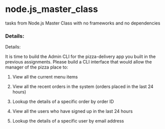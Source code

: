 # node.js_master_class
tasks from Node.js Master Class with no frameworks and no dependencies

### Details:


Details:

It is time to build the Admin CLI for the pizza-delivery app you built in the previous assignments. Please build a CLI interface that would allow the manager of the pizza place to:

1. View all the current menu items

2. View all the recent orders in the system (orders placed in the last 24 hours)

3. Lookup the details of a specific order by order ID

4. View all the users who have signed up in the last 24 hours

5. Lookup the details of a specific user by email address